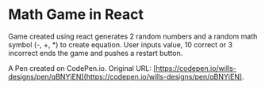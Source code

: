 # Math Game in React

Game created using react generates 2 random numbers and a random math symbol (-, +, *) to create equation. User inputs value, 10 correct or 3 incorrect ends the game and pushes a restart button. 

A Pen created on CodePen.io. Original URL: [https://codepen.io/wills-designs/pen/qBNYjEN](https://codepen.io/wills-designs/pen/qBNYjEN).


